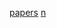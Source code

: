 [papers](https://drive.proton.me/urls/PHY0FWA8DW#cOhN6AaqL9Ki)
[n](https://drive.proton.me/urls/1FNZKHRH8M#NUFYKV8KxWLr)
